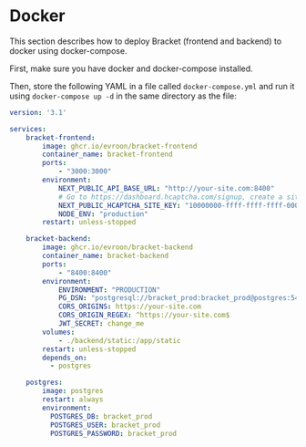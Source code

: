 # Docker

This section describes how to deploy Bracket (frontend and backend) to docker using docker-compose.

First, make sure you have docker and docker-compose installed.

Then, store the following YAML in a file called `docker-compose.yml` and run it using
`docker-compose up -d` in the same directory as the file:

```yaml
version: '3.1'

services:
    bracket-frontend:
        image: ghcr.io/evroon/bracket-frontend
        container_name: bracket-frontend
        ports:
            - "3000:3000"
        environment:
            NEXT_PUBLIC_API_BASE_URL: "http://your-site.com:8400"
            # Go to https://dashboard.hcaptcha.com/signup, create a site and put the site key here
            NEXT_PUBLIC_HCAPTCHA_SITE_KEY: "10000000-ffff-ffff-ffff-000000000001"
            NODE_ENV: "production"
        restart: unless-stopped

    bracket-backend:
        image: ghcr.io/evroon/bracket-backend
        container_name: bracket-backend
        ports:
            - "8400:8400"
        environment:
            ENVIRONMENT: "PRODUCTION"
            PG_DSN: "postgresql://bracket_prod:bracket_prod@postgres:5432/bracket_prod"
            CORS_ORIGINS: https://your-site.com
            CORS_ORIGIN_REGEX: ^https://your-site.com$
            JWT_SECRET: change_me
        volumes:
            - ./backend/static:/app/static
        restart: unless-stopped
        depends_on:
          - postgres

    postgres:
        image: postgres
        restart: always
        environment:
          POSTGRES_DB: bracket_prod
          POSTGRES_USER: bracket_prod
          POSTGRES_PASSWORD: bracket_prod
```